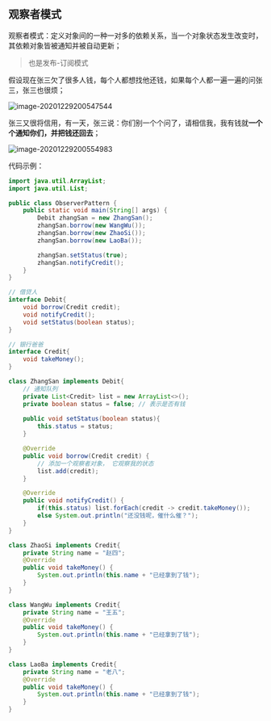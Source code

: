 ## 观察者模式

观察者模式：定义对象间的一种一对多的依赖关系，当一个对象状态发生改变时，其依赖对象皆被通知并被自动更新；

> 也是发布-订阅模式

假设现在张三欠了很多人钱，每个人都想找他还钱，如果每个人都一遍一遍的问张三，张三也很烦；

![image-20201229200547544](../img/image-20201229200547544.png)

张三又很将信用，有一天，张三说：你们别一个个问了，请相信我，我有钱就**一个个通知你们，并把钱还回去**；

![image-20201229200554983](../img/image-20201229200554983.png)

代码示例：

```java
import java.util.ArrayList;
import java.util.List;

public class ObserverPattern {
    public static void main(String[] args) {
        Debit zhangSan = new ZhangSan();
        zhangSan.borrow(new WangWu());
        zhangSan.borrow(new ZhaoSi());
        zhangSan.borrow(new LaoBa());

        zhangSan.setStatus(true);
        zhangSan.notifyCredit();
    }
}

// 借贷人
interface Debit{
    void borrow(Credit credit);
    void notifyCredit();
    void setStatus(boolean status);
}

// 银行爸爸
interface Credit{
    void takeMoney();
}

class ZhangSan implements Debit{
    // 通知队列
    private List<Credit> list = new ArrayList<>();
    private boolean status = false; // 表示是否有钱
    
    public void setStatus(boolean status){
        this.status = status;
    }

    @Override
    public void borrow(Credit credit) {
        // 添加一个观察者对象， 它观察我的状态
        list.add(credit);
    }

    @Override
    public void notifyCredit() {
        if(this.status) list.forEach(credit -> credit.takeMoney());
        else System.out.println("还没钱呢，催什么催？");
    }
}

class ZhaoSi implements Credit{
    private String name = "赵四";
    @Override
    public void takeMoney() {
        System.out.println(this.name + "已经拿到了钱");
    }
}

class WangWu implements Credit{
    private String name = "王五";
    @Override
    public void takeMoney() {
        System.out.println(this.name + "已经拿到了钱");
    }
}

class LaoBa implements Credit{
    private String name = "老八";
    @Override
    public void takeMoney() {
        System.out.println(this.name + "已经拿到了钱");
    }
}
```
